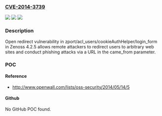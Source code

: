 ### [CVE-2014-3739](https://cve.mitre.org/cgi-bin/cvename.cgi?name=CVE-2014-3739)
![](https://img.shields.io/static/v1?label=Product&message=n%2Fa&color=blue)
![](https://img.shields.io/static/v1?label=Version&message=n%2Fa&color=blue)
![](https://img.shields.io/static/v1?label=Vulnerability&message=n%2Fa&color=brighgreen)

### Description

Open redirect vulnerability in zport/acl_users/cookieAuthHelper/login_form in Zenoss 4.2.5 allows remote attackers to redirect users to arbitrary web sites and conduct phishing attacks via a URL in the came_from parameter.

### POC

#### Reference
- http://www.openwall.com/lists/oss-security/2014/05/14/5

#### Github
No GitHub POC found.

